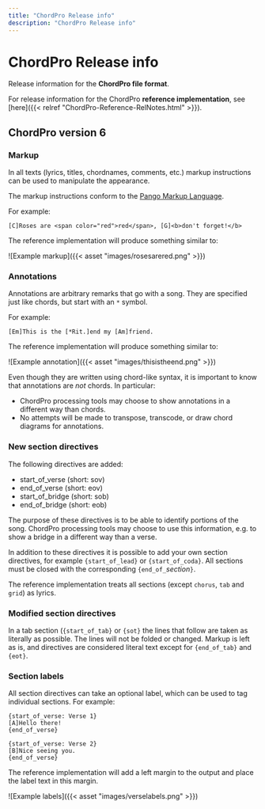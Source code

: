 ```yaml
---
title: "ChordPro Release info"
description: "ChordPro Release info"
---
```


# ChordPro Release info

Release information for the __ChordPro file format__.

For release information for the ChordPro __reference implementation__, see
[here]({{< relref "ChordPro-Reference-RelNotes.html" >}}).

## ChordPro version 6

### Markup

In all texts (lyrics, titles, chordnames, comments, etc.) markup
instructions can be used to manipulate the appearance.

The markup instructions conform to the [Pango Markup
Language](Pango_Markup.html).

For example:

    [C]Roses are <span color="red">red</span>, [G]<b>don't forget!</b>
	
The reference implementation will produce something similar to:

![Example markup]({{< asset "images/rosesarered.png" >}})

### Annotations

Annotations are arbitrary remarks that go with a song. They are
specified just like chords, but start with an `*` symbol.

For example:

    [Em]This is the [*Rit.]end my [Am]friend.

The reference implementation will produce something similar to:

![Example annotation]({{< asset "images/thisistheend.png" >}})

Even though they are written using chord-like syntax, it is important
to know that annotations are _not_ chords. In particular:

- ChordPro processing tools may choose to show annotations in a
  different way than chords.
- No attempts will be made to transpose, transcode, or draw chord
  diagrams for annotations.

### New section directives

The following directives are added:

* start_of_verse (short: sov)
* end_of_verse (short: eov)
* start_of_bridge (short: sob)
* end_of_bridge (short: eob)

The purpose of these directives is to be able to identify portions of
the song. ChordPro processing tools may choose to use this
information, e.g. to show a bridge in a different way than a verse.

In addition to these directives it is possible to add your own section
directives, for example `{start_of_lead}` or `{start_of_coda}`. All
sections must be closed with the corresponding `{end_of_`*section*`}`.

The reference implementation treats all sections (except `chorus`,
`tab` and `grid`) as lyrics.

### Modified section directives

In a tab section (`{start_of_tab}` or `{sot}` the lines that follow
are taken as literally as possible. The lines will not be folded or
changed. Markup is left as is, and directives are considered literal
text except for `{end_of_tab}` and `{eot}`.

### Section labels

All section directives can take an optional label, which can be used
to tag individual sections. For example:

````
{start_of_verse: Verse 1}
[A]Hello there!
{end_of_verse}
 
{start_of_verse: Verse 2}
[B]Nice seeing you.
{end_of_verse}
````

The reference implementation will add a left margin to the output and
place the label text in this margin.

![Example labels]({{< asset "images/verselabels.png" >}})
